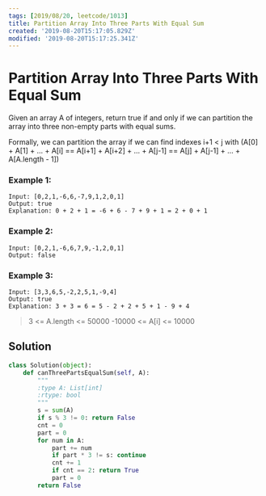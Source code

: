 ```yaml
---
tags: [2019/08/20, leetcode/1013]
title: Partition Array Into Three Parts With Equal Sum
created: '2019-08-20T15:17:05.829Z'
modified: '2019-08-20T15:17:25.341Z'
---
```


# Partition Array Into Three Parts With Equal Sum

Given an array A of integers, return true if and only if we can partition the array into three non-empty parts with equal sums.

Formally, we can partition the array if we can find indexes i+1 < j with (A[0] + A[1] + ... + A[i] == A[i+1] + A[i+2] + ... + A[j-1] == A[j] + A[j-1] + ... + A[A.length - 1])


### Example 1:

```
Input: [0,2,1,-6,6,-7,9,1,2,0,1]
Output: true
Explanation: 0 + 2 + 1 = -6 + 6 - 7 + 9 + 1 = 2 + 0 + 1
```

### Example 2:

```
Input: [0,2,1,-6,6,7,9,-1,2,0,1]
Output: false
```

### Example 3:

```
Input: [3,3,6,5,-2,2,5,1,-9,4]
Output: true
Explanation: 3 + 3 = 6 = 5 - 2 + 2 + 5 + 1 - 9 + 4
```


> 3 <= A.length <= 50000
> -10000 <= A[i] <= 10000


## Solution

```python
class Solution(object):
    def canThreePartsEqualSum(self, A):
        """
        :type A: List[int]
        :rtype: bool
        """
        s = sum(A)
        if s % 3 != 0: return False
        cnt = 0
        part = 0
        for num in A:
            part += num
            if part * 3 != s: continue
            cnt += 1
            if cnt == 2: return True
            part = 0
        return False
```
